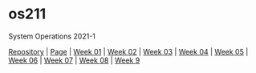 # os211
System Operations 2021-1

[Repository](https://github.com/kevinafiza/os211) | [Page](https://kevinafiza.github.io/os211/) | [Week 01](W01/) | [Week 02](W02/) | [Week 03](W03/) | [Week 04](W04/) | [Week 05](W05/) | [Week 06](W06/) | [Week 07](W07/) | [Week 08](W08/) | [Week 9](W09/)
